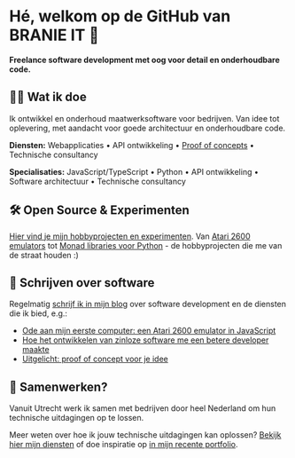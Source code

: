 # Hé, welkom op de GitHub van BRANIE IT 👋

**Freelance software development met oog voor detail en onderhoudbare code.**

## 👨‍💻 Wat ik doe
Ik ontwikkel en onderhoud maatwerksoftware voor bedrijven. Van idee tot oplevering, met aandacht voor goede architectuur en onderhoudbare code.

**Diensten:** Webapplicaties • API ontwikkeling • [Proof of concepts](https://branie.it/services/proof-of-concept/) • Technische consultancy

**Specialisaties:** JavaScript/TypeScript • Python • API ontwikkeling • Software architectuur • Technische consultancy

## 🛠️ Open Source & Experimenten
[Hier vind je mijn hobbyprojecten en experimenten](https://github.com/edeckers). Van [Atari 2600 emulators](https://github.com/edeckers/atari2600-2025) tot [Monad libraries voor Python](https://github.com/edeckers/pyella) - de hobbyprojecten die me van de straat houden :)

## 📝 Schrijven over software
Regelmatig [schrijf ik in mijn blog](https://branie.it/blog) over software development en de diensten die ik bied, e.g.:
- [Ode aan mijn eerste computer: een Atari 2600 emulator in JavaScript](https://branie.it/blog/2025/07/24/2-hobbyproject-atari-2600-emulator-in-javascript.html)
- [Hoe het ontwikkelen van zinloze software me een betere developer maakte](https://branie.it/blog/2025/07/24/1-hoe-het-ontwikkelen-van-nutteloze-software-me-een-betere-developer-maakte.html)
- [Uitgelicht: proof of concept voor je idee](https://branie.it/blog/2024/06/20/dienst-uitgelicht-een-proof-of-concept-laten-ontwikkelen.html)

## 🤝 Samenwerken?
Vanuit Utrecht werk ik samen met bedrijven door heel Nederland om hun technische uitdagingen op te lossen.

Meer weten over hoe ik jouw technische uitdagingen kan oplossen? [Bekijk hier mijn diensten](https://branie.it/services) of doe inspiratie op [in mijn recente portfolio](https://branie.it/portfolio).

